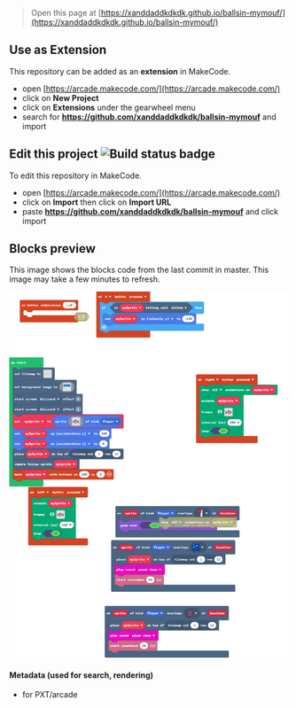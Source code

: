 


> Open this page at [https://xanddaddkdkdk.github.io/ballsin-mymouf/](https://xanddaddkdkdk.github.io/ballsin-mymouf/)

## Use as Extension

This repository can be added as an **extension** in MakeCode.

* open [https://arcade.makecode.com/](https://arcade.makecode.com/)
* click on **New Project**
* click on **Extensions** under the gearwheel menu
* search for **https://github.com/xanddaddkdkdk/ballsin-mymouf** and import

## Edit this project ![Build status badge](https://github.com/xanddaddkdkdk/ballsin-mymouf/workflows/MakeCode/badge.svg)

To edit this repository in MakeCode.

* open [https://arcade.makecode.com/](https://arcade.makecode.com/)
* click on **Import** then click on **Import URL**
* paste **https://github.com/xanddaddkdkdk/ballsin-mymouf** and click import

## Blocks preview

This image shows the blocks code from the last commit in master.
This image may take a few minutes to refresh.

![A rendered view of the blocks](https://github.com/xanddaddkdkdk/ballsin-mymouf/raw/master/.github/makecode/blocks.png)

#### Metadata (used for search, rendering)

* for PXT/arcade
<script src="https://makecode.com/gh-pages-embed.js"></script><script>makeCodeRender("{{ site.makecode.home_url }}", "{{ site.github.owner_name }}/{{ site.github.repository_name }}");</script>
